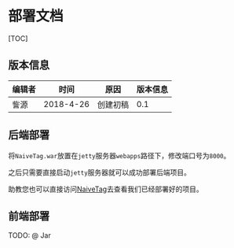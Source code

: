 # 部署文档

[TOC]

## 版本信息

| 编辑者  | 时间        | 原因   | 版本信息 |
| ---- | --------- | ---- | ---- |
| 訾源   | 2018-4-26 | 创建初稿 | 0.1  |

## 后端部署

将`NaiveTag.war`放置在`jetty`服务器`webapps`路径下，修改端口号为`8000`。

之后只需要直接启动`jetty`服务器就可以成功部署后端项目。

助教您也可以直接访问[NaiveTag](http://www.baidu.com)去查看我们已经部署好的项目。

## 前端部署

TODO: @ Jar

